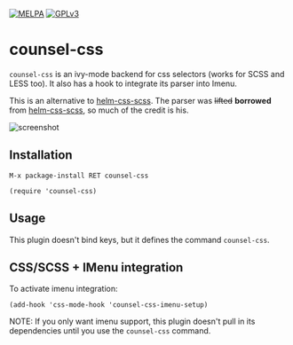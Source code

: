 [![MELPA](http://melpa.org/packages/counsel-css-badge.svg?style=flat-square)](http://melpa.org/#/counsel-css)
[![GPLv3](https://img.shields.io/badge/license-GPLv3-green.svg?style=flat-square)](./LICENSE)

# counsel-css

`counsel-css` is an ivy-mode backend for css selectors (works for SCSS and LESS
too). It also has a hook to integrate its parser into Imenu.

This is an alternative to [helm-css-scss]. The parser was ~~lifted~~
**borrowed** from [helm-css-scss], so much of the credit is his.

![screenshot](../screenshots/01.png)

## Installation

`M-x package-install RET counsel-css`

```emacs-lisp
(require 'counsel-css)
```

## Usage

This plugin doesn't bind keys, but it defines the command `counsel-css`.

## CSS/SCSS + IMenu integration

To activate imenu integration:

`(add-hook 'css-mode-hook 'counsel-css-imenu-setup)`

NOTE: If you only want imenu support, this plugin doesn't pull in its
dependencies until you use the `counsel-css` command.


[helm-css-scss]: https://github.com/ShingoFukuyama/helm-css-scss
